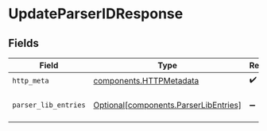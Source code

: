 # UpdateParserIDResponse


## Fields

| Field                                                                                | Type                                                                                 | Required                                                                             | Description                                                                          |
| ------------------------------------------------------------------------------------ | ------------------------------------------------------------------------------------ | ------------------------------------------------------------------------------------ | ------------------------------------------------------------------------------------ |
| `http_meta`                                                                          | [components.HTTPMetadata](../../models/components/httpmetadata.md)                   | :heavy_check_mark:                                                                   | N/A                                                                                  |
| `parser_lib_entries`                                                                 | [Optional[components.ParserLibEntries]](../../models/components/parserlibentries.md) | :heavy_minus_sign:                                                                   | a list of Parser objects                                                             |